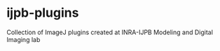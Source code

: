 ijpb-plugins
============

Collection of ImageJ plugins created at INRA-IJPB Modeling and Digital Imaging lab
